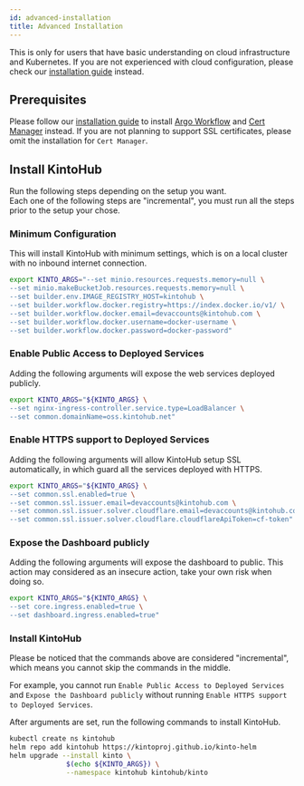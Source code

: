 ```yaml
---
id: advanced-installation
title: Advanced Installation
---
```


This is only for users that have basic understanding on cloud infrastructure and Kubernetes. 
If you are not experienced with cloud configuration, please check our [installation guide](installation.md) instead. 

## Prerequisites

Please follow our [installation guide](installation.md) to install [Argo Workflow](installation.md#install-argo-workflow) and [Cert Manager](installation.md##install-cert-manager) instead.
If you are not planning to support SSL certificates, please omit the installation for `Cert Manager`.


## Install KintoHub

Run the following steps depending on the setup you want.  
Each one of the following steps are "incremental", you must run all the steps prior to the setup your chose.

### Minimum Configuration

This will install KintoHub with minimum settings, which is on a local cluster with no inbound internet connection.

```sh
export KINTO_ARGS="--set minio.resources.requests.memory=null \
--set minio.makeBucketJob.resources.requests.memory=null \
--set builder.env.IMAGE_REGISTRY_HOST=kintohub \
--set builder.workflow.docker.registry=https://index.docker.io/v1/ \
--set builder.workflow.docker.email=devaccounts@kintohub.com \
--set builder.workflow.docker.username=docker-username \
--set builder.workflow.docker.password=docker-password"
```

### Enable Public Access to Deployed Services 

Adding the following arguments will expose the web services deployed publicly.

```sh
export KINTO_ARGS="${KINTO_ARGS} \
--set nginx-ingress-controller.service.type=LoadBalancer \
--set common.domainName=oss.kintohub.net"
```

### Enable HTTPS support to Deployed Services

Adding the following arguments will allow KintoHub setup SSL automatically, in which guard all the services deployed with HTTPS.

```sh
export KINTO_ARGS="${KINTO_ARGS} \
--set common.ssl.enabled=true \
--set common.ssl.issuer.email=devaccounts@kintohub.com \
--set common.ssl.issuer.solver.cloudflare.email=devaccounts@kintohub.com \
--set common.ssl.issuer.solver.cloudflare.cloudflareApiToken=cf-token"
```


### Expose the Dashboard publicly

Adding the following arguments will expose the dashboard to public. This action may considered as an insecure action, take your own risk when doing so.

```sh
export KINTO_ARGS="${KINTO_ARGS} \
--set core.ingress.enabled=true \
--set dashboard.ingress.enabled=true"
```


### Install KintoHub

Please be noticed that the commands above are considered "incremental", which means you cannot skip the commands in the middle.

For example, you cannot run `Enable Public Access to Deployed Services` and `Expose the Dashboard publicly` without running `Enable HTTPS support to Deployed Services`.


After arguments are set, run the following commands to install KintoHub.

```sh
kubectl create ns kintohub
helm repo add kintohub https://kintoproj.github.io/kinto-helm
helm upgrade --install kinto \
              $(echo ${KINTO_ARGS}) \
              --namespace kintohub kintohub/kinto
```